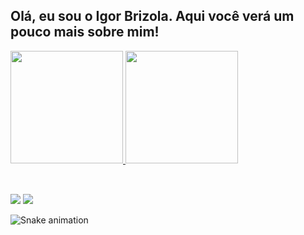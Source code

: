 ## Olá, eu sou o Igor Brizola. Aqui você verá um pouco mais sobre mim!

<div>
  <a href="https://github.com/IgorBrizola">
<img height="180em" src="https://github-readme-stats.vercel.app/api?username=igorBrizola&show_icons=true&bg_color=00000000&theme=dracula">  
  <img height="180em" src="https://github-readme-stats.vercel.app/api/top-langs/?username=igorBrizola&hide_progress=true&theme=dracula">
</div>
<div style="display: inline_block"><br>
</div>
  
  ##
 
<div> 
  <a href = "mailto:igorbrizzola@gmail.com"><img src="https://img.shields.io/badge/-Gmail-%23333?style=for-the-badge&logo=gmail&logoColor=white" target="_blank"></a>
  <a href="https://www.linkedin.com/in/igor-brizola-683166222/" target="_blank"><img src="https://img.shields.io/badge/-LinkedIn-%230077B5?style=for-the-badge&logo=linkedin&logoColor=white" target="_blank"></a> 
</div>

![Snake animation](https://github.com/IgorBrizola/blob/output/github-contribution-grid-snake.svg)



       
